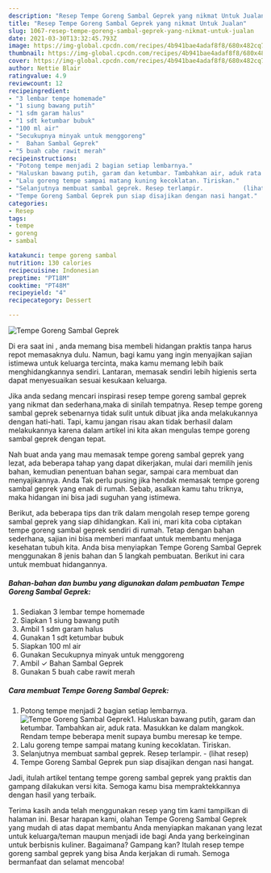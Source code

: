 ```yaml
---
description: "Resep Tempe Goreng Sambal Geprek yang nikmat Untuk Jualan"
title: "Resep Tempe Goreng Sambal Geprek yang nikmat Untuk Jualan"
slug: 1067-resep-tempe-goreng-sambal-geprek-yang-nikmat-untuk-jualan
date: 2021-03-30T13:32:45.793Z
image: https://img-global.cpcdn.com/recipes/4b941bae4adaf8f8/680x482cq70/tempe-goreng-sambal-geprek-foto-resep-utama.jpg
thumbnail: https://img-global.cpcdn.com/recipes/4b941bae4adaf8f8/680x482cq70/tempe-goreng-sambal-geprek-foto-resep-utama.jpg
cover: https://img-global.cpcdn.com/recipes/4b941bae4adaf8f8/680x482cq70/tempe-goreng-sambal-geprek-foto-resep-utama.jpg
author: Nettie Blair
ratingvalue: 4.9
reviewcount: 12
recipeingredient:
- "3 lembar tempe homemade"
- "1 siung bawang putih"
- "1 sdm garam halus"
- "1 sdt ketumbar bubuk"
- "100 ml air"
- "Secukupnya minyak untuk menggoreng"
- "  Bahan Sambal Geprek"
- "5 buah cabe rawit merah"
recipeinstructions:
- "Potong tempe menjadi 2 bagian setiap lembarnya."
- "Haluskan bawang putih, garam dan ketumbar. Tambahkan air, aduk rata. Masukkan ke dalam mangkok. Rendam tempe beberapa menit supaya bumbu meresap ke tempe."
- "Lalu goreng tempe sampai matang kuning kecoklatan. Tiriskan."
- "Selanjutnya membuat sambal geprek. Resep terlampir.           (lihat resep)"
- "Tempe Goreng Sambal Geprek pun siap disajikan dengan nasi hangat."
categories:
- Resep
tags:
- tempe
- goreng
- sambal

katakunci: tempe goreng sambal 
nutrition: 130 calories
recipecuisine: Indonesian
preptime: "PT18M"
cooktime: "PT48M"
recipeyield: "4"
recipecategory: Dessert

---
```



![Tempe Goreng Sambal Geprek](https://img-global.cpcdn.com/recipes/4b941bae4adaf8f8/680x482cq70/tempe-goreng-sambal-geprek-foto-resep-utama.jpg)

Di era  saat ini , anda memang bisa membeli hidangan praktis tanpa harus repot memasaknya dulu. Namun, bagi kamu yang ingin menyajikan sajian istimewa untuk keluarga tercinta, maka kamu memang lebih baik menghidangkannya sendiri. Lantaran, memasak sendiri lebih higienis serta dapat menyesuaikan sesuai kesukaan keluarga.

Jika anda sedang mencari inspirasi resep tempe goreng sambal geprek yang nikmat dan sederhana,maka di sinilah tempatnya. Resep tempe goreng sambal geprek  sebenarnya tidak sulit untuk dibuat jika anda melakukannya dengan hati-hati. Tapi, kamu jangan risau akan tidak berhasil dalam melakukannya 
karena dalam artikel ini kita akan mengulas tempe goreng sambal geprek dengan tepat.  



Nah buat anda yang mau memasak tempe goreng sambal geprek yang lezat, ada beberapa tahap yang dapat dikerjakan, mulai dari memilih jenis bahan, kemudian penentuan bahan segar, sampai cara membuat dan menyajikannya. Anda Tak perlu pusing jika hendak memasak tempe goreng sambal geprek yang enak di rumah. Sebab, asalkan kamu  tahu triknya, maka hidangan ini bisa jadi suguhan yang istimewa.

Berikut, ada beberapa tips dan trik dalam mengolah resep tempe goreng sambal geprek yang siap dihidangkan. Kali ini, mari kita coba ciptakan tempe goreng sambal geprek sendiri di rumah. Tetap dengan bahan sederhana, sajian ini bisa memberi manfaat untuk membantu menjaga kesehatan tubuh kita. Anda bisa menyiapkan Tempe Goreng Sambal Geprek menggunakan 8 jenis bahan dan 5 langkah pembuatan. Berikut ini cara untuk membuat hidangannya.

<!--inarticleads1-->

##### Bahan-bahan dan bumbu yang digunakan dalam pembuatan Tempe Goreng Sambal Geprek:

1. Sediakan 3 lembar tempe homemade
1. Siapkan 1 siung bawang putih
1. Ambil 1 sdm garam halus
1. Gunakan 1 sdt ketumbar bubuk
1. Siapkan 100 ml air
1. Gunakan Secukupnya minyak untuk menggoreng
1. Ambil  ✓ Bahan Sambal Geprek
1. Gunakan 5 buah cabe rawit merah




<!--inarticleads2-->

##### Cara membuat Tempe Goreng Sambal Geprek:

1. Potong tempe menjadi 2 bagian setiap lembarnya.
<img src="https://img-global.cpcdn.com/steps/7d2bef83572c1cba/160x128cq70/tempe-goreng-sambal-geprek-langkah-memasak-1-foto.jpg" alt="Tempe Goreng Sambal Geprek">1. Haluskan bawang putih, garam dan ketumbar. Tambahkan air, aduk rata. Masukkan ke dalam mangkok. Rendam tempe beberapa menit supaya bumbu meresap ke tempe.
1. Lalu goreng tempe sampai matang kuning kecoklatan. Tiriskan.
1. Selanjutnya membuat sambal geprek. Resep terlampir. -           (lihat resep)
1. Tempe Goreng Sambal Geprek pun siap disajikan dengan nasi hangat.




Jadi, itulah artikel tentang  tempe goreng sambal geprek  yang praktis dan gampang dilakukan versi kita. Semoga kamu bisa mempraktekkannya dengan hasil yang terbaik. 

Terima kasih anda telah menggunakan resep yang tim kami tampilkan di halaman ini. Besar harapan kami, olahan  Tempe Goreng Sambal Geprek yang mudah di atas dapat membantu Anda menyiapkan makanan yang lezat untuk keluarga/teman maupun menjadi ide bagi Anda yang berkeinginan untuk berbisnis kuliner. Bagaimana? Gampang kan? Itulah resep tempe goreng sambal geprek yang bisa Anda kerjakan di rumah. Semoga bermanfaat dan selamat mencoba!

